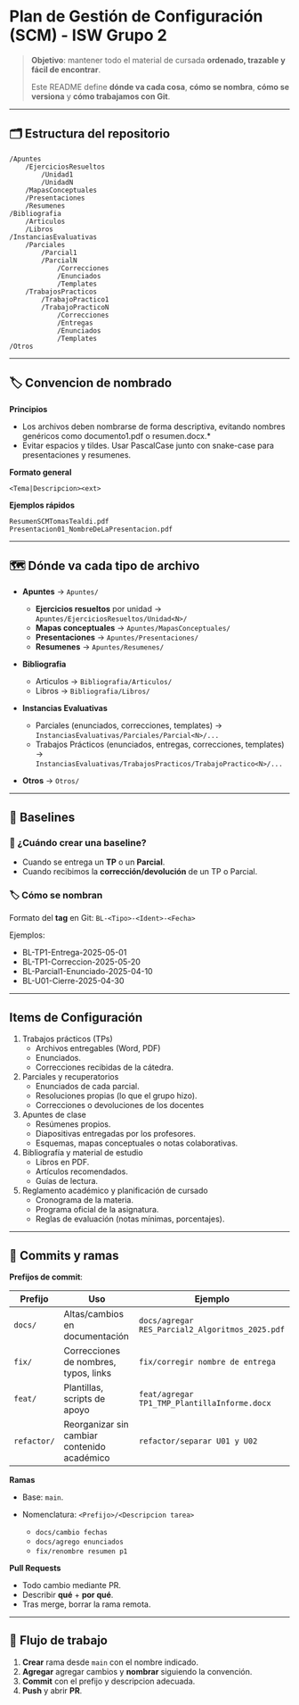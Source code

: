 # Plan de Gestión de Configuración (SCM) - ISW Grupo 2

> **Objetivo**: mantener todo el material de cursada **ordenado, trazable y fácil de encontrar**.
>
> Este README define **dónde va cada cosa**, **cómo se nombra**, **cómo se versiona** y **cómo trabajamos con Git**.

---


## 🗂️ Estructura del repositorio

```text
/Apuntes
	/EjerciciosResueltos
		/Unidad1
		/UnidadN
	/MapasConceptuales
	/Presentaciones
	/Resumenes
/Bibliografia
	/Articulos
	/Libros
/InstanciasEvaluativas
	/Parciales
		/Parcial1
		/ParcialN
			/Correcciones
			/Enunciados
			/Templates
	/TrabajosPracticos
		/TrabajoPractico1
		/TrabajoPracticoN
			/Correcciones
			/Entregas
			/Enunciados
			/Templates
/Otros
```

---

## 🏷️ Convencion de nombrado

**Principios**

* Los archivos deben nombrarse de forma descriptiva, evitando nombres genéricos como documento1.pdf o resumen.docx.*
* Evitar espacios y tildes. Usar PascalCase junto con snake-case para presentaciones y resumenes.

**Formato general**

```text
<Tema|Descripcion><ext>
```

**Ejemplos rápidos**

```text
ResumenSCMTomasTealdi.pdf
Presentacion01_NombreDeLaPresentacion.pdf
```

---

## 🗺️ Dónde va cada tipo de archivo

* **Apuntes** → `Apuntes/`

  * **Ejercicios resueltos** por unidad → `Apuntes/EjerciciosResueltos/Unidad<N>/`
  * **Mapas conceptuales** → `Apuntes/MapasConceptuales/`
  * **Presentaciones** → `Apuntes/Presentaciones/`
  * **Resumenes** → `Apuntes/Resumenes/`
* **Bibliografia**

  * Articulos → `Bibliografia/Articulos/`
  * Libros → `Bibliografia/Libros/`
* **Instancias Evaluativas**

  * Parciales (enunciados, correcciones, templates) → `InstanciasEvaluativas/Parciales/Parcial<N>/...`
  * Trabajos Prácticos (enunciados, entregas, correcciones, templates) → `InstanciasEvaluativas/TrabajosPracticos/TrabajoPractico<N>/...`
* **Otros** → `Otros/`


---

## 🧱 Baselines

### 📌 ¿Cuándo crear una baseline?
- Cuando se entrega un **TP** o un **Parcial**.  
- Cuando recibimos la **corrección/devolución** de un TP o Parcial.  

### 🏷️ Cómo se nombran
Formato del **tag** en Git:
`BL-<Tipo>-<Ident>-<Fecha>`

Ejemplos:
- BL-TP1-Entrega-2025-05-01
- BL-TP1-Correccion-2025-05-20
- BL-Parcial1-Enunciado-2025-04-10
- BL-U01-Cierre-2025-04-30

---

## Items de Configuración

1. Trabajos prácticos (TPs)
	- Archivos entregables (Word, PDF)
	- Enunciados.
	- Correcciones recibidas de la cátedra.
2. Parciales y recuperatorios
	- Enunciados de cada parcial.
	- Resoluciones propias (lo que el grupo hizo).
	- Correcciones o devoluciones de los docentes
3. Apuntes de clase
	- Resúmenes propios.
	- Diapositivas entregadas por los profesores.
	- Esquemas, mapas conceptuales o notas colaborativas.
4. Bibliografía y material de estudio
	- Libros en PDF.
	- Artículos recomendados.
	- Guías de lectura.
5. Reglamento académico y planificación de cursado
	- Cronograma de la materia.
	- Programa oficial de la asignatura.
	- Reglas de evaluación (notas mínimas, porcentajes).

---

## 🔧 Commits y ramas

**Prefijos de commit**:

| Prefijo     | Uso                                         | Ejemplo                                                     |
| ----------- | ------------------------------------------- | ----------------------------------------------------------- |
| `docs/`     | Altas/cambios en documentación              | `docs/agregar RES_Parcial2_Algoritmos_2025.pdf` |
| `fix/`      | Correcciones de nombres, typos, links       | `fix/corregir nombre de entrega`                      |
| `feat/`     | Plantillas, scripts de apoyo                | `feat/agregar TP1_TMP_PlantillaInforme.docx`    |
| `refactor/` | Reorganizar sin cambiar contenido académico | `refactor/separar U01 y U02`                      |

**Ramas**

* Base: `main`.
* Nomenclatura: `<Prefijo>/<Descripcion tarea>`

  * `docs/cambio fechas`
  * `docs/agrego enunciados`
  * `fix/renombre resumen p1`

**Pull Requests**

* Todo cambio mediante PR.
* Describir **qué** + **por qué**.
* Tras merge, borrar la rama remota.

---

## 🔁 Flujo de trabajo

1. **Crear** rama desde `main` con el nombre indicado.
2. **Agregar** agregar cambios y **nombrar** siguiendo la convención.
3. **Commit** con el prefijo y descripcion adecuada.
4. **Push** y abrir **PR**.
